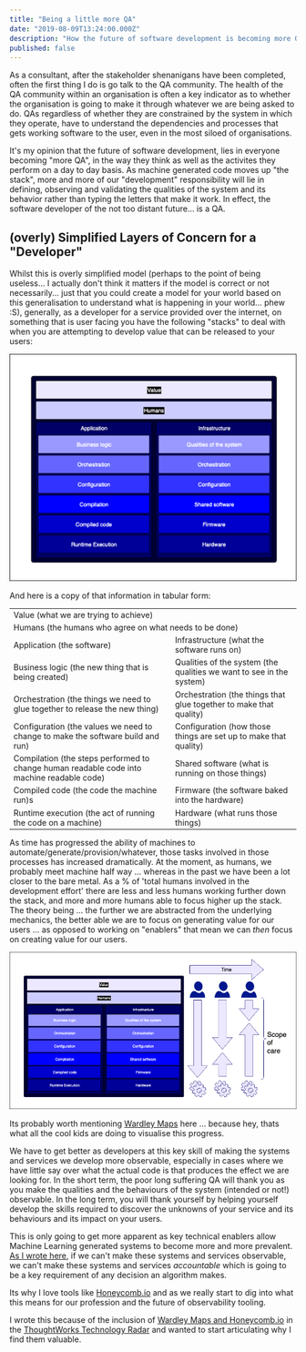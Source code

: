 ```yaml
---
title: "Being a little more QA" 
date: "2019-08-09T13:24:00.000Z"
description: "How the future of software development is becoming more QA"
published: false
---
```

As a consultant, after the stakeholder shenanigans have been completed, often the first thing I do is go talk to the QA community. The health of the QA community within an organisation is often a key indicator as to whether the organisation is going to make it through whatever we are being asked to do. QAs regardless of whether they are constrained by the system in which they operate, have to understand the dependencies and processes that gets working software to the user, even in the most siloed of organisations. 

It's my opinion that the future of software development, lies in everyone becoming "more QA", in the way they think as well as the activites they perform on a day to day basis. As machine generated code moves up "the stack", more and more of our "development" responsibility will lie in defining, observing and validating the qualities of the system and its behavior rather than typing the letters that make it work. In effect, the software developer of the not too distant future... is a QA.

## (overly) Simplified Layers of Concern for a "Developer"

Whilst this is overly simplified model (perhaps to the point of being useless... I actually don't think it matters if the model is correct or not necessarily... just that you could create a model for your world based on this generalisation to understand what is happening in your world... phew :S), generally, as a developer for a service provided over the internet, on something that is user facing you have the following "stacks" to deal with when you are attempting to develop value that can be released to your users:

![A simplified view of the layers of concern for a "Developer", an accessible, table form of this diagram follows](./stacks.png)

And here is a copy of that information in tabular form:

<table> 
    <tr><td colspan="2">Value (what we are trying to achieve)</td></tr>
    <tr><td colspan="2">Humans (the humans who agree on what needs to be done)</td></tr>
    <tr><td>Application (the software)</td><td>Infrastructure (what the software runs on)</td></tr>
    <tr><td>Business logic (the new thing that is being created)</td><td>Qualities of the system (the qualities we want to see in the system)</td></tr>
    <tr><td>Orchestration (the things we need to glue together to release the new thing)</td><td>Orchestration (the things that glue together to make that quality)</td></tr>
    <tr><td>Configuration (the values we need to change to make the software build and run)</td><td>Configuration (how those things are set up to make that quality)</td></tr>
    <tr><td>Compilation (the steps performed to change human readable code into machine readable code)</td><td>Shared software (what is running on those things)</td></tr>
    <tr><td>Compiled code (the code the machine run)s</td><td>Firmware (the software baked into the hardware)</td></tr>
    <tr><td>Runtime execution (the act of running the code on a machine)</td><td>Hardware (what runs those things)</td></tr>
</table>

As time has progressed the ability of machines to automate/generate/provision/whatever, those tasks involved in those processes has increased dramatically. At the moment, as humans, we probably meet machine half way ... whereas in the past we have been a lot closer to the bare metal. As a % of 'total humans involved in the development effort' there are less and less humans working further down the stack, and more and more humans able to focus higher up the stack. The theory being ... the further we are abstracted from the underlying mechanics, the better able we are to focus on generating value for our users ... as opposed to working on "enablers" that mean we can *then* focus on creating value for our users.

![Showing how, over time, machines have enabled more and more human effort to focus on the top of the stack](./qa_value.png)

Its probably worth mentioning [Wardley Maps](https://medium.com/wardleymaps) here ... because hey, thats what all the cool kids are doing to visualise this progress.

We have to get better as developers at this key skill of making the systems and services we develop more observable, especially in cases where we have little say over what the actual code is that produces the effect we are looking for. In the short term, the poor long suffering QA will thank you as you make the qualities and the behaviours of the system (intended or not!) observable. In the long term, you will thank yourself by helping yourself develop the skills required to discover the unknowns of your service and its behaviours and its impact on your users.

This is only going to get more apparent as key technical enablers allow Machine Learning generated systems to become more and more prevalent. [As I wrote here](https://www.defmyfunc.com/2019-04-06_ai_ml_healthcare_and_observability), if we can't make these systems and services observable, we can't make these systems and services *accountable* which is going to be a key requirement of any decision an algorithm makes.

Its why I love tools like [Honeycomb.io](https://www.honeycomb.io) and as we really start to dig into what this means for our profession and the future of observability tooling.

I wrote this because of the inclusion of [Wardley Maps and Honeycomb.io](https://twitter.com/defmyfunc/status/1121094326745010176?s=20) in the [ThoughtWorks Technology Radar](https://www.thoughtworks.com/radar) and wanted to start articulating why I find them valuable.